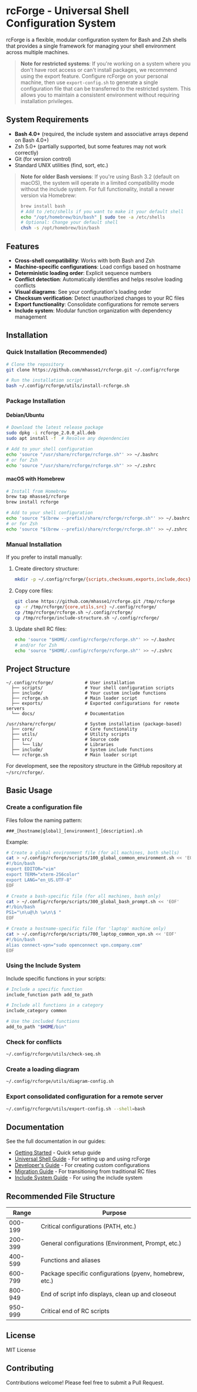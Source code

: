 # rcForge - Universal Shell Configuration System

rcForge is a flexible, modular configuration system for Bash and Zsh shells that provides a single framework for managing your shell environment across multiple machines.

> **Note for restricted systems**: If you're working on a system where you don't have root access or can't install packages, we recommend using the export feature. Configure rcForge on your personal machine, then use `export-config.sh` to generate a single configuration file that can be transferred to the restricted system. This allows you to maintain a consistent environment without requiring installation privileges.

## System Requirements

- **Bash 4.0+** (required, the include system and associative arrays depend on Bash 4.0+)
- Zsh 5.0+ (partially supported, but some features may not work correctly)
- Git (for version control)
- Standard UNIX utilities (find, sort, etc.)

> **Note for older Bash versions**: If you're using Bash 3.2 (default on macOS), the system will operate in a limited compatibility mode without the include system. For full functionality, install a newer version via Homebrew:
> ```bash
> brew install bash
> # Add to /etc/shells if you want to make it your default shell
> echo "/opt/homebrew/bin/bash" | sudo tee -a /etc/shells
> # Optional: Change your default shell
> chsh -s /opt/homebrew/bin/bash
> ```

## Features

- **Cross-shell compatibility**: Works with both Bash and Zsh
- **Machine-specific configurations**: Load configs based on hostname
- **Deterministic loading order**: Explicit sequence numbers
- **Conflict detection**: Automatically identifies and helps resolve loading conflicts
- **Visual diagrams**: See your configuration's loading order
- **Checksum verification**: Detect unauthorized changes to your RC files
- **Export functionality**: Consolidate configurations for remote servers
- **Include system**: Modular function organization with dependency management

## Installation

### Quick Installation (Recommended)

```bash
# Clone the repository
git clone https://github.com/mhasse1/rcforge.git ~/.config/rcforge

# Run the installation script
bash ~/.config/rcforge/utils/install-rcforge.sh
```

### Package Installation

#### Debian/Ubuntu

```bash
# Download the latest release package
sudo dpkg -i rcforge_2.0.0_all.deb
sudo apt install -f  # Resolve any dependencies

# Add to your shell configuration
echo 'source "/usr/share/rcforge/rcforge.sh"' >> ~/.bashrc
# or for Zsh
echo 'source "/usr/share/rcforge/rcforge.sh"' >> ~/.zshrc
```

#### macOS with Homebrew

```bash
# Install from Homebrew
brew tap mhasse1/rcforge
brew install rcforge

# Add to your shell configuration
echo 'source "$(brew --prefix)/share/rcforge/rcforge.sh"' >> ~/.bashrc
# or for Zsh
echo 'source "$(brew --prefix)/share/rcforge/rcforge.sh"' >> ~/.zshrc
```

### Manual Installation

If you prefer to install manually:

1. Create directory structure:
   ```bash
   mkdir -p ~/.config/rcforge/{scripts,checksums,exports,include,docs}
   ```

2. Copy core files:
   ```bash
   git clone https://github.com/mhasse1/rcforge.git /tmp/rcforge
   cp -r /tmp/rcforge/{core,utils,src} ~/.config/rcforge/
   cp /tmp/rcforge/rcforge.sh ~/.config/rcforge/
   cp /tmp/rcforge/include-structure.sh ~/.config/rcforge/
   ```

3. Update shell RC files:
   ```bash
   echo 'source "$HOME/.config/rcforge/rcforge.sh"' >> ~/.bashrc
   # and/or for Zsh
   echo 'source "$HOME/.config/rcforge/rcforge.sh"' >> ~/.zshrc
   ```

## Project Structure

```
~/.config/rcforge/            # User installation
  ├── scripts/                # Your shell configuration scripts
  ├── include/                # Your custom include functions
  ├── rcforge.sh              # Main loader script
  ├── exports/                # Exported configurations for remote servers
  └── docs/                   # Documentation

/usr/share/rcforge/           # System installation (package-based)
  ├── core/                   # Core functionality
  ├── utils/                  # Utility scripts
  ├── src/                    # Source code
  │   └── lib/                # Libraries
  ├── include/                # System include functions
  └── rcforge.sh              # Main loader script
```

For development, see the repository structure in the GitHub repository at `~/src/rcforge/`.

## Basic Usage

### Create a configuration file

Files follow the naming pattern:
```
###_[hostname|global]_[environment]_[description].sh
```

Example:
```bash
# Create a global environment file (for all machines, both shells)
cat > ~/.config/rcforge/scripts/100_global_common_environment.sh << 'EOF'
#!/bin/bash
export EDITOR="vim"
export TERM="xterm-256color"
export LANG="en_US.UTF-8"
EOF

# Create a bash-specific file (for all machines, bash only)
cat > ~/.config/rcforge/scripts/300_global_bash_prompt.sh << 'EOF'
#!/bin/bash
PS1="\n\u@\h \w\n\$ "
EOF

# Create a hostname-specific file (for 'laptop' machine only)
cat > ~/.config/rcforge/scripts/700_laptop_common_vpn.sh << 'EOF'
#!/bin/bash
alias connect-vpn="sudo openconnect vpn.company.com"
EOF
```

### Using the Include System

Include specific functions in your scripts:

```bash
# Include a specific function
include_function path add_to_path

# Include all functions in a category
include_category common

# Use the included functions
add_to_path "$HOME/bin"
```

### Check for conflicts

```bash
~/.config/rcforge/utils/check-seq.sh
```

### Create a loading diagram

```bash
~/.config/rcforge/utils/diagram-config.sh
```

### Export consolidated configuration for a remote server

```bash
~/.config/rcforge/utils/export-config.sh --shell=bash
```

## Documentation

See the full documentation in our guides:
- [Getting Started](docs/getting-started.md) - Quick setup guide
- [Universal Shell Guide](docs/universal-shell-guide.md) - For setting up and using rcForge
- [Developer's Guide](docs/development-docs/rcforge-developer-guide.md) - For creating custom configurations
- [Migration Guide](docs/development-docs/migration-guide.md) - For transitioning from traditional RC files
- [Include System Guide](docs/README-includes.md) - For using the include system

## Recommended File Structure

| Range | Purpose |
|-------|---------|
| 000-199 | Critical configurations (PATH, etc.) |
| 200-399 | General configurations (Environment, Prompt, etc.) |
| 400-599 | Functions and aliases |
| 600-799 | Package specific configurations (pyenv, homebrew, etc.) |
| 800-949 | End of script info displays, clean up and closeout |
| 950-999 | Critical end of RC scripts |

## License

MIT License

## Contributing

Contributions welcome! Please feel free to submit a Pull Request.